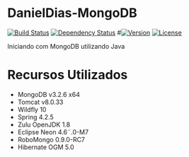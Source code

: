 ﻿# DanielDias-MongoDB

[![Build Status](https://travis-ci.org/Daniel-Dos/DanielDias-MongoDB.svg)](https://travis-ci.org/Daniel-Dos/DanielDias-MongoDB)
[![Dependency Status](https://www.versioneye.com/user/projects/592258c56bbbd600466a5035/badge.svg?style=flat-square)](https://www.versioneye.com/user/projects/592258c56bbbd600466a5035)
#[![Version](https://img.shields.io/badge/version-1.0.2-green.svg?style=flat)](https://github.com/Daniel-Dos/DanielDias-MongoDB/releases/tag/1.0.2)
[![License](https://img.shields.io/badge/License-Apache%202.0-blue.svg)](https://github.com/Daniel-Dos/DanielDias-MongoDB/blob/master/LICENSE)

Iniciando com MongoDB utilizando Java 

# Recursos Utilizados

* MongoDB v3.2.6 x64
* Tomcat v8.0.33
* Wildfly 10
* Spring 4.2.5
* Zulu OpenJDK 1.8
* Eclipse Neon 4.6¨.0-M7
* RoboMongo 0.9.0-RC7
* Hibernate OGM 5.0


